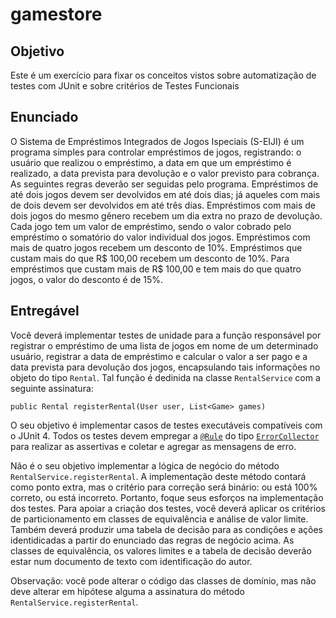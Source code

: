 # gamestore

## Objetivo
Este é um exercício para fixar os conceitos vistos sobre automatização de testes com JUnit e sobre critérios de Testes Funcionais

## Enunciado
O Sistema de Empréstimos Integrados de Jogos Ispeciais (S-EIJI) é um programa simples para controlar empréstimos de jogos, registrando: o usuário que realizou o empréstimo, a data em que um empréstimo é realizado, a data prevista para devolução e o valor previsto para cobrança. As seguintes regras deverão ser seguidas pelo programa. Empréstimos de até dois jogos devem ser devolvidos em até dois dias; já aqueles com mais de dois devem ser devolvidos em até três dias. Empréstimos com mais de dois jogos do mesmo gênero recebem um dia extra no prazo de devolução. Cada jogo tem um valor de empréstimo, sendo o valor cobrado pelo empréstimo o somatório do valor individual dos jogos. Empréstimos com mais de quatro jogos recebem um desconto de 10%. Empréstimos que custam mais do que R$ 100,00 recebem um desconto de 10%. Para empréstimos que custam mais de R$ 100,00 e tem mais do que quatro jogos, o valor do desconto é de 15%.

## Entregável
Você deverá implementar testes de unidade para a função responsável por registrar o empréstimo de uma lista de jogos em nome de um determinado usuário, registrar a data de empréstimo e calcular o valor a ser pago e a data prevista para devolução dos jogos, encapsulando tais informações no objeto do tipo `Rental`. Tal função é dedinida na classe `RentalService` com a seguinte assinatura:

    public Rental registerRental(User user, List<Game> games)

  
O seu objetivo é implementar casos de testes executáveis compatíveis com o JUnit 4. Todos os testes devem empregar a [`@Rule`](https://github.com/junit-team/junit4/wiki/Rules) do tipo [`ErrorCollector`](https://junit.org/junit4/javadoc/4.12/org/junit/rules/ErrorCollector.html) para realizar as assertivas e coletar e agregar as mensagens de erro.

Não é o seu objetivo implementar a lógica de negócio do método `RentalService.registerRental`. A implementação deste método contará como ponto extra, mas o critério para correção será binário: ou está 100% correto, ou está incorreto. Portanto, foque seus esforços na implementação dos testes. Para apoiar a criação dos testes, você deverá aplicar os critérios de particionamento em classes de equivalência e análise de valor limite. Também deverá produzir uma tabela de decisão para as condições e ações identidicadas a partir do enunciado das regras de negócio acima. As classes de equivalência, os valores limites e a tabela de decisão deverão estar num documento de texto com identificação do autor.

Observação: você pode alterar o código das classes de domínio, mas não deve alterar em hipótese alguma a assinatura do método `RentalService.registerRental`.
